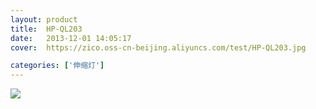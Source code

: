```yaml
---
layout: product
title:  HP-QL203
date:   2013-12-01 14:05:17
cover:	https://zico.oss-cn-beijing.aliyuncs.com/test/HP-QL203.jpg

categories: ['伸缩灯']
---
```


![](https://zico.oss-cn-beijing.aliyuncs.com/test/ql65y.png)